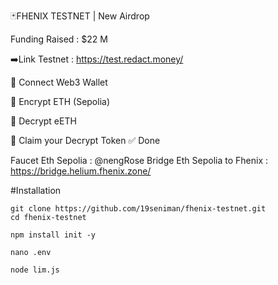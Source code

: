 🃏FHENIX TESTNET | New Airdrop

Funding Raised : $22 M

➡️Link Testnet : https://test.redact.money/

🔘 Connect Web3 Wallet

🔘 Encrypt ETH (Sepolia)

🔘 Decrypt eETH

🔘 Claim your Decrypt Token
✅ Done

Faucet 
Eth Sepolia : @nengRose
Bridge Eth Sepolia to Fhenix : https://bridge.helium.fhenix.zone/

#Installation

```
git clone https://github.com/19seniman/fhenix-testnet.git
cd fhenix-testnet
```
```
npm install init -y
```
```
nano .env
```
```
node lim.js
```
